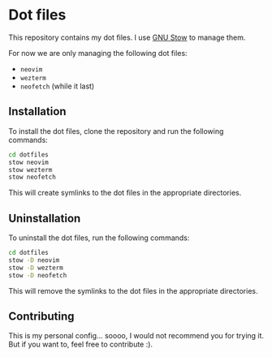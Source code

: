 # Dot files

This repository contains my dot files. I use [GNU Stow](https://www.gnu.org/software/stow/) to manage them.

For now we are only managing the following dot files:

- `neovim`
- `wezterm`
- `neofetch` (while it last)


## Installation

To install the dot files, clone the repository and run the following commands:

```bash
cd dotfiles
stow neovim
stow wezterm
stow neofetch
```

This will create symlinks to the dot files in the appropriate directories.

## Uninstallation

To uninstall the dot files, run the following commands:

```bash
cd dotfiles
stow -D neovim
stow -D wezterm
stow -D neofetch
```

This will remove the symlinks to the dot files in the appropriate directories.


## Contributing

This is my personal config... soooo, I would not recommend you for trying it. But if you want to, feel free to contribute :).
